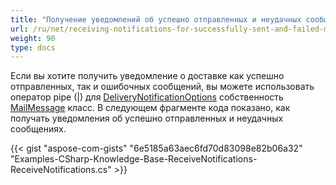 ```yaml
---
title: "Получение уведомлений об успешно отправленных и неудачных сообщениях"
url: /ru/net/receiving-notifications-for-successfully-sent-and-failed-messages/
weight: 90
type: docs
---
```



Если вы хотите получить уведомление о доставке как успешно отправленных, так и ошибочных сообщений, вы можете использовать оператор pipe (|) для [DeliveryNotificationOptions](https://apireference.aspose.com/email/net/aspose.email/mailmessage/properties/deliverynotificationoptions) собственность [MailMessage](https://apireference.aspose.com/email/net/aspose.email/mailmessage) класс. В следующем фрагменте кода показано, как получать уведомления об успешно отправленных и неудачных сообщениях.



{{< gist "aspose-com-gists" "6e5185a63aec6fd70d83098e82b06a32" "Examples-CSharp-Knowledge-Base-ReceiveNotifications-ReceiveNotifications.cs" >}}

